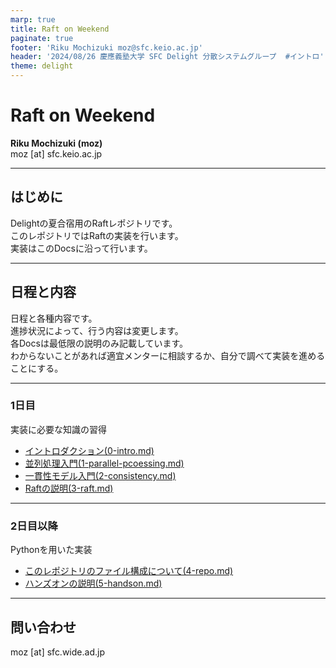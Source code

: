 ```yaml
---
marp: true
title: Raft on Weekend
paginate: true
footer: 'Riku Mochizuki moz@sfc.keio.ac.jp'
header: '2024/08/26 慶應義塾大学 SFC Delight 分散システムグループ  #イントロ'
theme: delight
---
```


# Raft on Weekend

**Riku Mochizuki (moz)**  
moz [at] sfc.keio.ac.jp

---

## はじめに

Delightの夏合宿用のRaftレポジトリです。  
このレポジトリではRaftの実装を行います。  
実装はこのDocsに沿って行います。

---

## 日程と内容 

日程と各種内容です。  
進捗状況によって、行う内容は変更します。  
各Docsは最低限の説明のみ記載しています。  
わからないことがあれば適宜メンターに相談するか、自分で調べて実装を進めることにする。

---

### 1日目

実装に必要な知識の習得

- [イントロダクション(0-intro.md)](0-intro.md)
- [並列処理入門(1-parallel-pcoessing.md)](1-parallel-pcoessing.md)
- [一貫性モデル入門(2-consistency.md)](2-consistency.md)
- [Raftの説明(3-raft.md)](3-raft.md)

---

### 2日目以降

Pythonを用いた実装

- [このレポジトリのファイル構成について(4-repo.md)](4-repo.md)
- [ハンズオンの説明(5-handson.md)](5-handson.md)

---

## 問い合わせ

moz [at] sfc.wide.ad.jp
